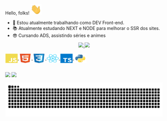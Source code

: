 Hello, folks! <img  src="https://raw.githubusercontent.com/ABSphreak/ABSphreak/master/gifs/Hi.gif" width="35px"></h1>


- 🔭 Estou atualmente trabalhando como DEV Front-end. 
- 📚 Atualmente estudando NEXT e NODE para melhorar o SSR dos sites. 
- 😎 Cursando ADS, assistindo séries e animes 

<div align="center">
  <a href="https://github.com/marevandro">
  <img height="160em" src="https://github-readme-stats.vercel.app/api?username=marevandro&show_icons=true&theme=tokyonight&include_all_commits=true&count_private=true"/>
  <img height="160em" src="https://github-readme-stats.vercel.app/api/top-langs/?username=marevandro&layout=compact&langs_count=7&theme=tokyonight"/>
</div>
  
<div style="display: inline_block"><br>
  <img align="center" alt="Mar-Js" height="30" width="40" src="https://raw.githubusercontent.com/devicons/devicon/master/icons/javascript/javascript-plain.svg">
  <img align="center" alt="Mar-HTML" height="30" width="40" src="https://raw.githubusercontent.com/devicons/devicon/master/icons/html5/html5-original.svg">
  <img align="center" alt="Mar-CSS" height="30" width="40" src="https://raw.githubusercontent.com/devicons/devicon/master/icons/css3/css3-original.svg">
  <img align="center" alt="Mar-React" height="30" width="40" src="https://raw.githubusercontent.com/devicons/devicon/master/icons/react/react-original.svg">  
   <img align="center" alt="Mar-TypeScript" height="30" width="40" src="https://raw.githubusercontent.com/devicons/devicon/master/icons/typescript/typescript-original.svg">
  <img align="center" alt="Mar-Python" height="30" width="40" src="https://raw.githubusercontent.com/devicons/devicon/master/icons/python/python-original.svg">
 
 
</div>
  
  ##
  
<div> 
  <a href = "mailto:marevandro95@gmail.com"><img src="https://img.shields.io/badge/-Gmail-%23333?style=for-the-badge&logo=gmail&logoColor=white" target="_blank"></a>
  <a href="https://www.linkedin.com/in/marevandro05/" target="_blank"><img src="https://img.shields.io/badge/-LinkedIn-%230077B5?style=for-the-badge&logo=linkedin&   logoColor=white" target="_blank"></a> 
   
  
  ![Snake animation](https://github.com/marevandro/marevandro/blob/output/github-contribution-grid-snake.svg)

  </div>

